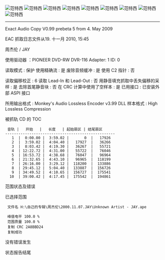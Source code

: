 ![范特西]( https://www.nsaimg.com/2020/04/18/cb05bbcf340d1.jpg  "范特西的介绍")
![范特西]( https://www.nsaimg.com/2020/04/18/69cd7278b2ad6.jpg  "范特西的介绍")
![范特西]( https://www.nsaimg.com/2020/04/18/2e975c42377cc.jpg  "范特西的介绍")
![范特西]( https://www.nsaimg.com/2020/04/18/2fe0fe599b655.jpg  "范特西的介绍")
![范特西]( https://www.nsaimg.com/2020/04/18/36a19ecf30787.jpg  "范特西的介绍")
![范特西]( https://www.nsaimg.com/2020/04/18/c54a067fc9982.jpg  "范特西的介绍")
![范特西]( https://www.nsaimg.com/2020/04/18/bbe562cb7aa83.jpg  "范特西的介绍")
![范特西]( https://www.nsaimg.com/2020/04/18/0adb5830aeefe.jpg  "范特西的介绍")
![范特西]( https://www.nsaimg.com/2020/04/18/bbd1d57da6534.jpg  "范特西的介绍")

------------

Exact Audio Copy V0.99 prebeta 5 from 4. May 2009

EAC 抓取日志文件从19. 十一月 2010, 15:45

周杰伦 / JAY

使用驱动器  ：PIONEER DVD-RW  DVR-116   Adapter: 1  ID: 0

读取模式     : 保护
使用精确流   : 是
废除音频缓冲 : 是
使用 C2 指针 : 否

读取偏移校正                   : 6
读取 Lead-In 和 Lead-Out       : 否
用静音填充抓取中丢失偏移的采样 : 是
去除首尾静音块                 : 否
在 CRC 计算中使用了空样本      : 是
已用接口                       : 已安装外部 ASPI 接口

所用输出格式 : Monkey's Audio Lossless Encoder v3.99 DLL
样本格式     : High Lossless Compression


被抓轨 CD 的 TOC

     音轨 |   开始   |   长度   | 起始扇区 | 结尾扇区 
    --------------------------------------------------
       1  |  0:00.00 |  3:59.02 |       0  |   17926  
       2  |  3:59.02 |  4:04.40 |   17927  |   36266  
       3  |  8:03.42 |  4:19.30 |   36267  |   55721  
       4  | 12:22.72 |  4:31.00 |   55722  |   76046  
       5  | 16:53.72 |  4:38.68 |   76047  |   96964  
       6  | 21:32.65 |  4:43.10 |   96965  |  118199  
       7  | 26:16.00 |  3:29.12 |  118200  |  133886  
       8  | 29:45.12 |  5:04.40 |  133887  |  156726  
       9  | 34:49.52 |  4:10.65 |  156727  |  175541  
      10  | 39:00.42 |  4:17.45 |  175542  |  194861  


范围状态及错误

已选择范围

     文件名 H:\自己的专辑\周杰伦\2000.11.07.JAY\Unknown Artist - JAY.ape

     峰值电平 100.0 %
     范围质量 100.0 %
     复制 CRC 2A8BBD24
     复制成功

没有错误发生

状态报告结尾


